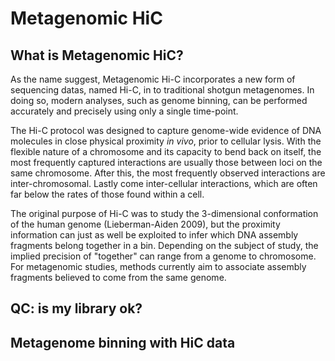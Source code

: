 # Metagenomic HiC

## What is Metagenomic HiC?

As the name suggest, Metagenomic Hi-C incorporates a new form of sequencing datas, named Hi-C, in to traditional shotgun metagenomes. In doing so, modern analyses, such as genome binning, can be performed accurately and precisely using only a single time-point.

The Hi-C protocol was designed to capture genome-wide evidence of DNA molecules in close physical proximity _in vivo_, prior to cellular lysis. With the flexible nature of a chromosome and its capacity to bend back on itself, the most frequently captured interactions are usually those between loci on the same chromosome. After this, the most frequently observed interactions are inter-chromosomal. Lastly come inter-cellular interactions, which are often far below the rates of those found within a cell.

The original purpose of Hi-C was to study the 3-dimensional conformation of the human genome (Lieberman-Aiden 2009), but the proximity information can just as well be exploited to infer which DNA assembly fragments belong together in a bin.  Depending on the subject of study, the implied precision of "together" can range from a genome to chromosome. For metagenomic studies, methods currently aim to associate assembly fragments believed to come from the same genome.

## QC: is my library ok?

## Metagenome binning with HiC data
